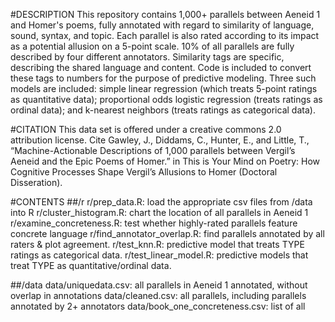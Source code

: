 #DESCRIPTION
This repository contains 1,000+ parallels between Aeneid 1 and Homer's poems, fully annotated with regard to similarity of language, sound, syntax, and topic. Each parallel is also rated according to its impact as a potential allusion on a 5-point scale. 10% of all parallels are fully described by four different annotators. Similarity tags are specific, describing the shared language and content. Code is included to convert these tags to numbers for the purpose of predictive modeling. Three such models are included: simple linear regression (which treats 5-point ratings as quantitative data); proportional odds logistic regression (treats ratings as ordinal data); and k-nearest neighbors (treats ratings as categorical data).

#CITATION
This data set is offered under a creative commons 2.0 attribution license. Cite Gawley, J., Diddams, C., Hunter, E., and Little, T., “Machine-Actionable Descriptions of 1,000 parallels between Vergil’s Aeneid and the Epic Poems of Homer.” in This is Your Mind on Poetry: How Cognitive Processes Shape Vergil’s Allusions to Homer (Doctoral Disseration). 

#CONTENTS
##/r
r/prep\_data.R: load the appropriate csv files from /data into R
r/cluster\_histogram.R: chart the location of all parallels in Aeneid 1
r/examine\_concreteness.R: test whether highly-rated parallels feature concrete language
r/find\_annotator\_overlap.R: find parallels annotated by all raters & plot agreement.
r/test\_knn.R: predictive model that treats TYPE ratings as categorical data.
r/test\_linear\_model.R: predictive models that treat TYPE as quantitative/ordinal data.

##/data
data/uniquedata.csv: all parallels in Aeneid 1 annotated, without overlap in annotations
data/cleaned.csv: all parallels, including parallels annotated by 2+ annotators
data/book\_one\_concreteness.csv: list of all 